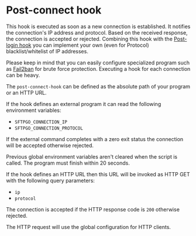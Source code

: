 # Post-connect hook

This hook is executed as soon as a new connection is established. It notifies the connection's IP address and protocol. Based on the received response, the connection is accepted or rejected. Combining this hook with the [Post-login hook](./post-login-hook.md) you can implement your own (even for Protocol) blacklist/whitelist of IP addresses.

Please keep in mind that you can easily configure specialized program such as [Fail2ban](http://www.fail2ban.org/) for brute force protection. Executing a hook for each connection can be heavy.

The `post-connect-hook` can be defined as the absolute path of your program or an HTTP URL.

If the hook defines an external program it can read the following environment variables:

- `SFTPGO_CONNECTION_IP`
- `SFTPGO_CONNECTION_PROTOCOL`

If the external command completes with a zero exit status the connection will be accepted otherwise rejected.

Previous global environment variables aren't cleared when the script is called.
The program must finish within 20 seconds.

If the hook defines an HTTP URL then this URL will be invoked as HTTP GET with the following query parameters:

- `ip`
- `protocol`

The connection is accepted if the HTTP response code is `200` otherwise rejected.

The HTTP request will use the global configuration for HTTP clients.
